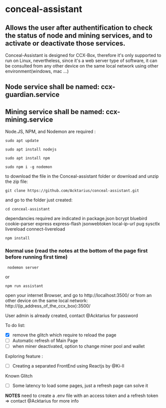 # conceal-assistant

## Allows the user after authentification to check the status of node and mining services, and to activate or deactivate those services.
Conceal-Assistant is designed for CCX-Box, therefore it's only supported to run on Linux,
nevertheless, since it's a web server type of software, it can be consulted from any other device on the same local network using other environment(windows, mac ...)
## Node service shall be named: ccx-guardian.service
## Mining service shall be named: ccx-mining.service


Node.JS, NPM, and Nodemon are required :

```
sudo apt update

sudo apt install nodejs

sudo apt install npm

sudo npm i -g nodemon
```
to download the file in the Conceal-assistant folder or download and unzip the zip file:
```
git clone https://github.com/Acktarius/conceal-assistant.git
```
and go to the folder just created:
```
cd conceal-assistant
```
dependancies required are indicated in package.json
bcrypt bluebird cookie-parser express express-flash jsonwebtoken local-ip-url pug sysctlx livereload connect-livereload

```
npm install 
```


### Normal use (read the notes at the bottom of the page first before running first time)
```
 nodemon server
```
or
```
npm run assistant
```

open your internet Browser, and go to http://localhost:3500/
or from an other device on the same local network: http://(ip_address_of_the_ccx_box):3500/

User admin is already created, contact @Acktarius for password

To do list:
- [x] remove the glitch which require to reload the page
- [ ] Automatic refresh of Main Page
- [ ] when miner deactivated, option to change miner pool and wallet

Exploring feature : 
- [ ] Creating a separated FrontEnd using Reactjs by @Ki-ll

Known Glitch
- [ ] Some latency to load some pages, just a refresh page can solve it


****NOTES****
need to create a .env file with an access token and a refresh token => contact @Acktarius for more info
